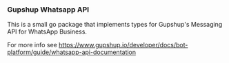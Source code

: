 ### Gupshup Whatsapp API 

This is a small go package that implements types for  Gupshup's Messaging API for WhatsApp Business. 

For more info see https://www.gupshup.io/developer/docs/bot-platform/guide/whatsapp-api-documentation 

